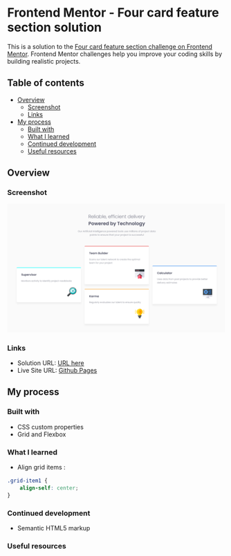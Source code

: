 # Frontend Mentor - Four card feature section solution

This is a solution to the [Four card feature section challenge on Frontend Mentor](https://www.frontendmentor.io/challenges/four-card-feature-section-weK1eFYK). Frontend Mentor challenges help you improve your coding skills by building realistic projects.

## Table of contents

-   [Overview](#overview)
    -   [Screenshot](#screenshot)
    -   [Links](#links)
-   [My process](#my-process)
    -   [Built with](#built-with)
    -   [What I learned](#what-i-learned)
    -   [Continued development](#continued-development)
    -   [Useful resources](#useful-resources)

## Overview

### Screenshot

![](./screenshot.png)

### Links

-   Solution URL: [URL here]()
-   Live Site URL: [Github Pages]()

## My process

### Built with

-   CSS custom properties
-   Grid and Flexbox

### What I learned

-   Align grid items :

```css
.grid-item1 {
    align-self: center;
}
```

### Continued development

-   Semantic HTML5 markup

### Useful resources
